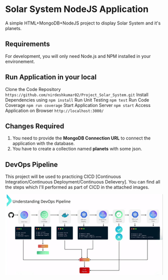 # Solar System NodeJS Application
A simple HTML+MongoDB+NodeJS project to display Solar System and it's planets.

## Requirements
For development, you will only need Node.js and NPM installed in your environement.

## Run Application in your local 
Clone the Code Repository `https://github.com/nirdeshkumar02/Project_Solar_System.git`
Install Dependencies using `npm install`
Run Unit Testing `npm test`
Run Code Coverage `npm run coverage`
Start Application Server `npm start`
Access Application on Browser `http://localhost:3000/`

## Changes Required
1. You need to provide the **MongoDB Connection URL** to connect the application with the database.
2. You have to create a collection named **planets** with some json.

## DevOps Pipeline
This project will be used to practicing CICD [Continuous Integration/Continuous Deployment/Continuous Delievery]. You can find all the steps which I'll performed as part of CICD in the attached images. 

![DevSecOps_Pipeline](./images/DevOps_Pipeline.jpg)
